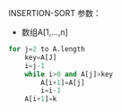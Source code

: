 INSERTION-SORT
参数：
- 数组A[1,...,n]
```python
for j=2 to A.length
	key=A[J]
	i=j-1
	while i>0 and A[j]>key
		A[i+1]=A[j]
		i=i-1
	A[i+1]=k
```
